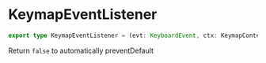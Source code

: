 <!--
 * @Author: haifeng.lu haifeng.lu@ly.com
 * @Date: 2022-08-23 11:37:51
 * @LastEditors: haifeng.lu
 * @LastEditTime: 2022-12-21 10:49:25
 * @Description: 
-->
# KeymapEventListener

```ts
export type KeymapEventListener = (evt: KeyboardEvent, ctx: KeymapContext) => false | any;
```

Return `false` to automatically preventDefault
